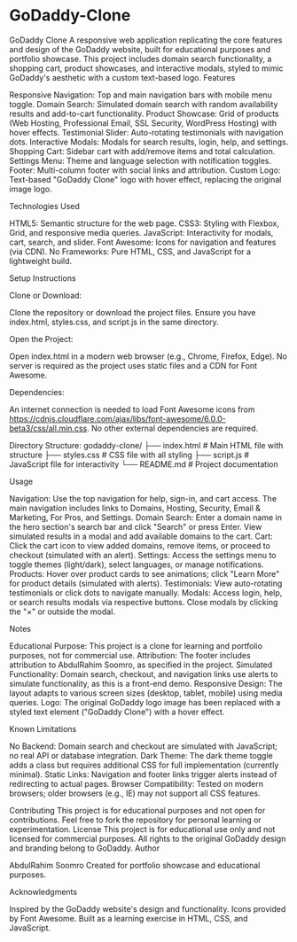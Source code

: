 # GoDaddy-Clone
GoDaddy Clone
A responsive web application replicating the core features and design of the GoDaddy website, built for educational purposes and portfolio showcase. This project includes domain search functionality, a shopping cart, product showcases, and interactive modals, styled to mimic GoDaddy's aesthetic with a custom text-based logo.
Features

Responsive Navigation: Top and main navigation bars with mobile menu toggle.
Domain Search: Simulated domain search with random availability results and add-to-cart functionality.
Product Showcase: Grid of products (Web Hosting, Professional Email, SSL Security, WordPress Hosting) with hover effects.
Testimonial Slider: Auto-rotating testimonials with navigation dots.
Interactive Modals: Modals for search results, login, help, and settings.
Shopping Cart: Sidebar cart with add/remove items and total calculation.
Settings Menu: Theme and language selection with notification toggles.
Footer: Multi-column footer with social links and attribution.
Custom Logo: Text-based "GoDaddy Clone" logo with hover effect, replacing the original image logo.

Technologies Used

HTML5: Semantic structure for the web page.
CSS3: Styling with Flexbox, Grid, and responsive media queries.
JavaScript: Interactivity for modals, cart, search, and slider.
Font Awesome: Icons for navigation and features (via CDN).
No Frameworks: Pure HTML, CSS, and JavaScript for a lightweight build.

Setup Instructions

Clone or Download:

Clone the repository or download the project files.
Ensure you have index.html, styles.css, and script.js in the same directory.


Open the Project:

Open index.html in a modern web browser (e.g., Chrome, Firefox, Edge).
No server is required as the project uses static files and a CDN for Font Awesome.


Dependencies:

An internet connection is needed to load Font Awesome icons from https://cdnjs.cloudflare.com/ajax/libs/font-awesome/6.0.0-beta3/css/all.min.css.
No other external dependencies are required.


Directory Structure:
godaddy-clone/
├── index.html       # Main HTML file with structure
├── styles.css       # CSS file with all styling
├── script.js        # JavaScript file for interactivity
└── README.md        # Project documentation



Usage

Navigation: Use the top navigation for help, sign-in, and cart access. The main navigation includes links to Domains, Hosting, Security, Email & Marketing, For Pros, and Settings.
Domain Search: Enter a domain name in the hero section's search bar and click "Search" or press Enter. View simulated results in a modal and add available domains to the cart.
Cart: Click the cart icon to view added domains, remove items, or proceed to checkout (simulated with an alert).
Settings: Access the settings menu to toggle themes (light/dark), select languages, or manage notifications.
Products: Hover over product cards to see animations; click "Learn More" for product details (simulated with alerts).
Testimonials: View auto-rotating testimonials or click dots to navigate manually.
Modals: Access login, help, or search results modals via respective buttons. Close modals by clicking the "×" or outside the modal.

Notes

Educational Purpose: This project is a clone for learning and portfolio purposes, not for commercial use.
Attribution: The footer includes attribution to AbdulRahim Soomro, as specified in the project.
Simulated Functionality: Domain search, checkout, and navigation links use alerts to simulate functionality, as this is a front-end demo.
Responsive Design: The layout adapts to various screen sizes (desktop, tablet, mobile) using media queries.
Logo: The original GoDaddy logo image has been replaced with a styled text element ("GoDaddy Clone") with a hover effect.

Known Limitations

No Backend: Domain search and checkout are simulated with JavaScript; no real API or database integration.
Dark Theme: The dark theme toggle adds a class but requires additional CSS for full implementation (currently minimal).
Static Links: Navigation and footer links trigger alerts instead of redirecting to actual pages.
Browser Compatibility: Tested on modern browsers; older browsers (e.g., IE) may not support all CSS features.

Contributing
This project is for educational purposes and not open for contributions. Feel free to fork the repository for personal learning or experimentation.
License
This project is for educational use only and not licensed for commercial purposes. All rights to the original GoDaddy design and branding belong to GoDaddy.
Author

AbdulRahim Soomro
Created for portfolio showcase and educational purposes.

Acknowledgments

Inspired by the GoDaddy website's design and functionality.
Icons provided by Font Awesome.
Built as a learning exercise in HTML, CSS, and JavaScript.

